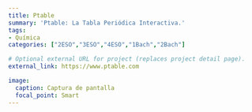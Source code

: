 ```yaml
---
title: Ptable
summary: 'Ptable: La Tabla Periódica Interactiva.'
tags:
- Química
categories: ["2ESO","3ESO","4ESO","1Bach","2Bach"]

# Optional external URL for project (replaces project detail page).
external_link: https://www.ptable.com

image:
  caption: Captura de pantalla
  focal_point: Smart
---
```

